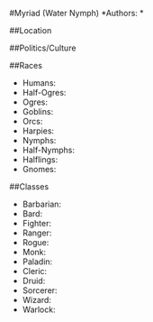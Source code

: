 #Myriad (Water Nymph)
*Authors:  *

##Location


##Politics/Culture


##Races
* Humans: 
* Half-Ogres: 
* Ogres: 
* Goblins: 
* Orcs: 
* Harpies: 
* Nymphs: 
* Half-Nymphs: 
* Halflings: 
* Gnomes: 

##Classes
* Barbarian: 
* Bard:  
* Fighter: 
* Ranger:  
* Rogue: 
* Monk: 
* Paladin: 
* Cleric: 
* Druid: 
* Sorcerer: 
* Wizard: 
* Warlock:  

